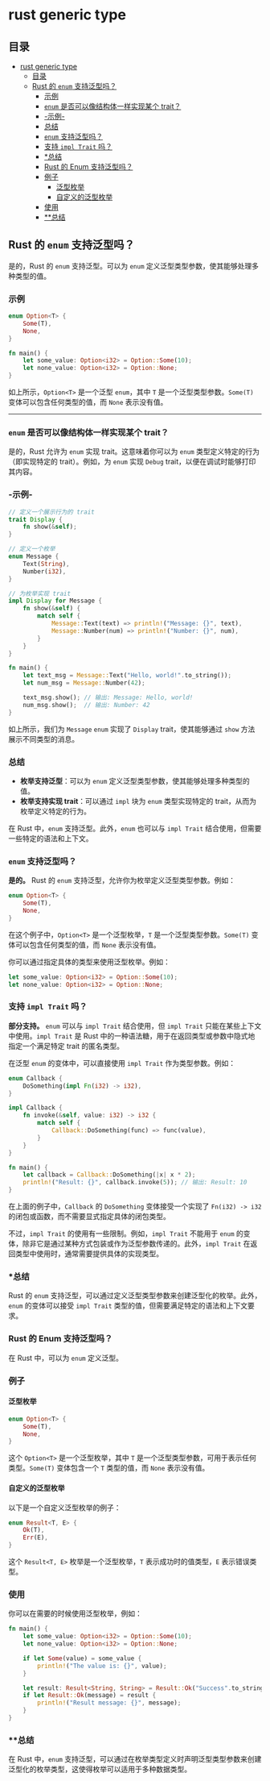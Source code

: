 # rust generic type

## 目录

- [rust generic type](#rust-generic-type)
  - [目录](#目录)
  - [Rust 的 `enum` 支持泛型吗？](#rust-的-enum-支持泛型吗)
    - [示例](#示例)
    - [`enum` 是否可以像结构体一样实现某个 trait？](#enum-是否可以像结构体一样实现某个-trait)
    - [-示例-](#-示例-)
    - [总结](#总结)
    - [`enum` 支持泛型吗？](#enum-支持泛型吗)
    - [支持 `impl Trait` 吗？](#支持-impl-trait-吗)
    - [\*总结](#总结-1)
    - [Rust 的 Enum 支持泛型吗？](#rust-的-enum-支持泛型吗-1)
    - [例子](#例子)
      - [泛型枚举](#泛型枚举)
      - [自定义的泛型枚举](#自定义的泛型枚举)
    - [使用](#使用)
    - [\*\*总结](#总结-2)

## Rust 的 `enum` 支持泛型吗？

是的，Rust 的 `enum` 支持泛型。可以为 `enum` 定义泛型类型参数，使其能够处理多种类型的值。

### 示例

```rust
enum Option<T> {
    Some(T),
    None,
}

fn main() {
    let some_value: Option<i32> = Option::Some(10);
    let none_value: Option<i32> = Option::None;
}
```

如上所示，`Option<T>` 是一个泛型 `enum`，其中 `T` 是一个泛型类型参数。`Some(T)` 变体可以包含任何类型的值，而 `None` 表示没有值。

---

### `enum` 是否可以像结构体一样实现某个 trait？

是的，Rust 允许为 `enum` 实现 trait。这意味着你可以为 `enum` 类型定义特定的行为（即实现特定的 trait）。例如，为 `enum` 实现 `Debug` trait，以便在调试时能够打印其内容。

### -示例-

```rust
// 定义一个展示行为的 trait
trait Display {
    fn show(&self);
}

// 定义一个枚举
enum Message {
    Text(String),
    Number(i32),
}

// 为枚举实现 trait
impl Display for Message {
    fn show(&self) {
        match self {
            Message::Text(text) => println!("Message: {}", text),
            Message::Number(num) => println!("Number: {}", num),
        }
    }
}

fn main() {
    let text_msg = Message::Text("Hello, world!".to_string());
    let num_msg = Message::Number(42);

    text_msg.show(); // 输出: Message: Hello, world!
    num_msg.show();  // 输出: Number: 42
}
```

如上所示，我们为 `Message` `enum` 实现了 `Display` trait，使其能够通过 `show` 方法展示不同类型的消息。

### 总结

- **枚举支持泛型**：可以为 `enum` 定义泛型类型参数，使其能够处理多种类型的值。
- **枚举支持实现 trait**：可以通过 `impl` 块为 `enum` 类型实现特定的 trait，从而为枚举定义特定的行为。

在 Rust 中，`enum` 支持泛型。此外，`enum` 也可以与 `impl Trait` 结合使用，但需要一些特定的语法和上下文。

### `enum` 支持泛型吗？

**是的。** Rust 的 `enum` 支持泛型，允许你为枚举定义泛型类型参数。例如：

```rust
enum Option<T> {
    Some(T),
    None,
}
```

在这个例子中，`Option<T>` 是一个泛型枚举，`T` 是一个泛型类型参数。`Some(T)` 变体可以包含任何类型的值，而 `None` 表示没有值。

你可以通过指定具体的类型来使用泛型枚举。例如：

```rust
let some_value: Option<i32> = Option::Some(10);
let none_value: Option<i32> = Option::None;
```

### 支持 `impl Trait` 吗？

**部分支持。** `enum` 可以与 `impl Trait` 结合使用，但 `impl Trait` 只能在某些上下文中使用。`impl Trait` 是 Rust 中的一种语法糖，用于在返回类型或参数中隐式地指定一个满足特定 trait 的匿名类型。

在泛型 `enum` 的变体中，可以直接使用 `impl Trait` 作为类型参数。例如：

```rust
enum Callback {
    DoSomething(impl Fn(i32) -> i32),
}

impl Callback {
    fn invoke(&self, value: i32) -> i32 {
        match self {
            Callback::DoSomething(func) => func(value),
        }
    }
}

fn main() {
    let callback = Callback::DoSomething(|x| x * 2);
    println!("Result: {}", callback.invoke(5)); // 输出: Result: 10
}
```

在上面的例子中，`Callback` 的 `DoSomething` 变体接受一个实现了 `Fn(i32) -> i32` 的闭包或函数，而不需要显式指定具体的闭包类型。

不过，`impl Trait` 的使用有一些限制。例如，`impl Trait` 不能用于 `enum` 的变体，除非它是通过某种方式包装或作为泛型参数传递的。此外，`impl Trait` 在返回类型中使用时，通常需要提供具体的实现类型。

### *总结

Rust 的 `enum` 支持泛型，可以通过定义泛型类型参数来创建泛型化的枚举。此外，`enum` 的变体可以接受 `impl Trait` 类型的值，但需要满足特定的语法和上下文要求。

### Rust 的 Enum 支持泛型吗？

在 Rust 中，可以为 `enum` 定义泛型。

### 例子

#### 泛型枚举

```rust
enum Option<T> {
    Some(T),
    None,
}
```

这个 `Option<T>` 是一个泛型枚举，其中 `T` 是一个泛型类型参数，可用于表示任何类型。`Some(T)` 变体包含一个 `T` 类型的值，而 `None` 表示没有值。

#### 自定义的泛型枚举

以下是一个自定义泛型枚举的例子：

```rust
enum Result<T, E> {
    Ok(T),
    Err(E),
}
```

这个 `Result<T, E>` 枚举是一个泛型枚举，`T` 表示成功时的值类型，`E` 表示错误类型。

### 使用

你可以在需要的时候使用泛型枚举，例如：

```rust
fn main() {
    let some_value: Option<i32> = Option::Some(10);
    let none_value: Option<i32> = Option::None;

    if let Some(value) = some_value {
        println!("The value is: {}", value);
    }

    let result: Result<String, String> = Result::Ok("Success".to_string());
    if let Result::Ok(message) = result {
        println!("Result message: {}", message);
    }
}
```

### **总结

在 Rust 中，`enum` 支持泛型，可以通过在枚举类型定义时声明泛型类型参数来创建泛型化的枚举类型，这使得枚举可以适用于多种数据类型。

